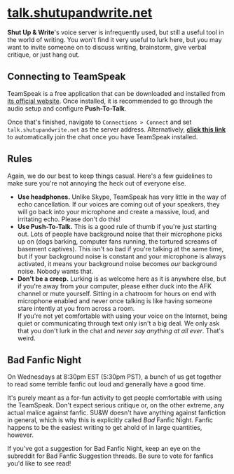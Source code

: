 # [talk.shutupandwrite.net](ts3server://talk.shutupandwrite.net)

**Shut Up & Write**'s voice server is infrequently used, but still a useful tool in the world of writing. You won't find it very useful to lurk here, but you may want to invite someone on to discuss writing, brainstorm, give verbal critique, or just hang out.

## Connecting to TeamSpeak
TeamSpeak is a free application that can be downloaded and installed from [its official website](http://www.teamspeak.com/). Once installed, it is recommended to go through the audio setup and configure **Push-To-Talk**.

Once that's finished, navigate to `Connections > Connect` and set `talk.shutupandwrite.net` as the server address. Alternatively, **[click this link](http://tinyurl.com/writing-ts)** to automatically join the chat once you have TeamSpeak installed.

## Rules
Again, we do our best to keep things casual. Here's a few guidelines to make sure you're not annoying the heck out of everyone else.

* **Use headphones.** Unlike Skype, TeamSpeak has very little in the way of echo cancellation. If our voices are coming out of your speakers, they will go back into your microphone and create a massive, loud, and irritating echo. Please don't do this!
* **Use Push-To-Talk.** This is a good rule of thumb if you're just starting out. Lots of people have background noise that their microphone picks up on (dogs barking, computer fans running, the tortured screams of basement captives). This isn't so bad if you're talking at the same time, but if your background noise is constant and your microphone is always activated, it means your background noise becomes *our* background noise. Nobody wants that.
* **Don't be a creep.** Lurking is as welcome here as it is anywhere else, but if you're away from your computer, please either duck into the AFK channel or mute yourself. Sitting in a chatroom for hours on end with microphone enabled and never once talking is like having someone stare intently at you from across a room.  
If you're not yet comfortable with using your voice on the Internet, being quiet or communicating through text only isn't a big deal. We only ask that you don't lurk in the chat and *never say anything at all ever*. That's weird.

## Bad Fanfic Night
On Wednesdays at 8:30pm EST (5:30pm PST), a bunch of us get together to read some terrible fanfic out loud and generally have a good time.

It's purely meant as a for-fun activity to get people comfortable with using the TeamSpeak. Don't expect serious critique or, on the other extreme, any actual malice against fanfic. SU&W doesn't have anything against fanfiction in general, which is why this is explicitly called *Bad* Fanfic Night. Fanfic happens to be the easiest writing to get ahold of in large quantities, however.

If you've got a suggestion for Bad Fanfic Night, keep an eye on the subreddit for Bad Fanfic Suggestion threads. Be sure to vote for fanfics you'd like to see read!
